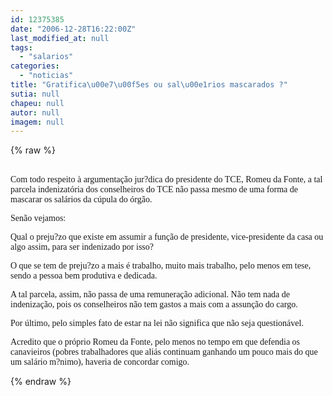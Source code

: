 ```yaml
---
id: 12375385
date: "2006-12-28T16:22:00Z"
last_modified_at: null
tags:
  - "salarios"
categories:
  - "noticias"
title: "Gratifica\u00e7\u00f5es ou sal\u00e1rios mascarados ?"
sutia: null
chapeu: null
autor: null
imagem: null
---
```

{% raw %}
<p><P><BR><FONT face=Verdana>Com todo respeito à argumentação jur?dica do presidente do TCE, Romeu da Fonte, a tal parcela indenizatória dos conselheiros do TCE não passa mesmo de uma forma de mascarar os salários da cúpula do órgão.</FONT></P></p>
<p><P><FONT face=Verdana>Senão vejamos: </P></p>
<p><P>Qual o preju?zo que existe em assumir a função de presidente, vice-presidente da casa ou algo assim, para ser indenizado por isso?</P></p>
<p><P>O que se tem de preju?zo a mais é trabalho, muito mais trabalho, pelo menos em tese, sendo a pessoa bem produtiva e dedicada.</P></p>
<p><P>A tal parcela, assim, não passa de uma remuneração adicional. Não tem nada de indenização, pois os conselheiros não tem gastos a mais com a assunção do cargo.</P></p>
<p><P>Por último, pelo simples fato de estar na lei não significa que não seja questionável.</P></p>
<p><P>Acredito que o próprio Romeu da Fonte, pelo menos no tempo em que defendia os canavieiros (pobres trabalhadores que aliás continuam&nbsp;ganhando um pouco mais do que um salário m?nimo), haveria de concordar comigo.</P></FONT> </p>
{% endraw %}
